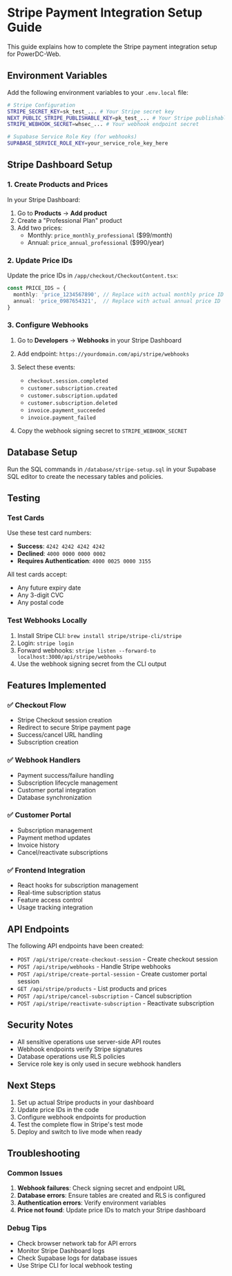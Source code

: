 # Stripe Payment Integration Setup Guide

This guide explains how to complete the Stripe payment integration setup for PowerDC-Web.

## Environment Variables

Add the following environment variables to your `.env.local` file:

```bash
# Stripe Configuration
STRIPE_SECRET_KEY=sk_test_... # Your Stripe secret key
NEXT_PUBLIC_STRIPE_PUBLISHABLE_KEY=pk_test_... # Your Stripe publishable key
STRIPE_WEBHOOK_SECRET=whsec_... # Your webhook endpoint secret

# Supabase Service Role Key (for webhooks)
SUPABASE_SERVICE_ROLE_KEY=your_service_role_key_here
```

## Stripe Dashboard Setup

### 1. Create Products and Prices

In your Stripe Dashboard:

1. Go to **Products** → **Add product**
2. Create a "Professional Plan" product
3. Add two prices:
   - Monthly: `price_monthly_professional` ($99/month)
   - Annual: `price_annual_professional` ($990/year)

### 2. Update Price IDs

Update the price IDs in `/app/checkout/CheckoutContent.tsx`:

```typescript
const PRICE_IDS = {
  monthly: 'price_1234567890', // Replace with actual monthly price ID
  annual: 'price_0987654321',  // Replace with actual annual price ID
}
```

### 3. Configure Webhooks

1. Go to **Developers** → **Webhooks** in your Stripe Dashboard
2. Add endpoint: `https://yourdomain.com/api/stripe/webhooks`
3. Select these events:
   - `checkout.session.completed`
   - `customer.subscription.created`
   - `customer.subscription.updated`
   - `customer.subscription.deleted`
   - `invoice.payment_succeeded`
   - `invoice.payment_failed`

4. Copy the webhook signing secret to `STRIPE_WEBHOOK_SECRET`

## Database Setup

Run the SQL commands in `/database/stripe-setup.sql` in your Supabase SQL editor to create the necessary tables and policies.

## Testing

### Test Cards

Use these test card numbers:

- **Success**: `4242 4242 4242 4242`
- **Declined**: `4000 0000 0000 0002`
- **Requires Authentication**: `4000 0025 0000 3155`

All test cards accept:
- Any future expiry date
- Any 3-digit CVC
- Any postal code

### Test Webhooks Locally

1. Install Stripe CLI: `brew install stripe/stripe-cli/stripe`
2. Login: `stripe login`
3. Forward webhooks: `stripe listen --forward-to localhost:3000/api/stripe/webhooks`
4. Use the webhook signing secret from the CLI output

## Features Implemented

### ✅ Checkout Flow
- Stripe Checkout session creation
- Redirect to secure Stripe payment page
- Success/cancel URL handling
- Subscription creation

### ✅ Webhook Handlers
- Payment success/failure handling
- Subscription lifecycle management
- Customer portal integration
- Database synchronization

### ✅ Customer Portal
- Subscription management
- Payment method updates
- Invoice history
- Cancel/reactivate subscriptions

### ✅ Frontend Integration
- React hooks for subscription management
- Real-time subscription status
- Feature access control
- Usage tracking integration

## API Endpoints

The following API endpoints have been created:

- `POST /api/stripe/create-checkout-session` - Create checkout session
- `POST /api/stripe/webhooks` - Handle Stripe webhooks
- `POST /api/stripe/create-portal-session` - Create customer portal session
- `GET /api/stripe/products` - List products and prices
- `POST /api/stripe/cancel-subscription` - Cancel subscription
- `POST /api/stripe/reactivate-subscription` - Reactivate subscription

## Security Notes

- All sensitive operations use server-side API routes
- Webhook endpoints verify Stripe signatures
- Database operations use RLS policies
- Service role key is only used in secure webhook handlers

## Next Steps

1. Set up actual Stripe products in your dashboard
2. Update price IDs in the code
3. Configure webhook endpoints for production
4. Test the complete flow in Stripe's test mode
5. Deploy and switch to live mode when ready

## Troubleshooting

### Common Issues

1. **Webhook failures**: Check signing secret and endpoint URL
2. **Database errors**: Ensure tables are created and RLS is configured
3. **Authentication errors**: Verify environment variables
4. **Price not found**: Update price IDs to match your Stripe dashboard

### Debug Tips

- Check browser network tab for API errors
- Monitor Stripe Dashboard logs
- Check Supabase logs for database issues
- Use Stripe CLI for local webhook testing